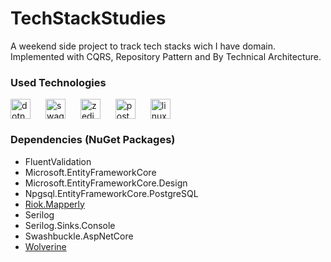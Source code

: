 # TechStackStudies
<span>A weekend side project to track tech stacks wich I have domain.</span><br/>
<span>Implemented with CQRS, Repository Pattern and By Technical Architecture.</span><br/>

<h3>Used Technologies</h3>
<div style="display: flex; gap: 10px;">
    <img height="32" width="32" src="https://cdn.simpleicons.org/dotnet" alt="dotnet" />&nbsp;
    <img height="32" width="32" src="https://cdn.simpleicons.org/swagger" alt="swagger" />&nbsp;
    <img height="32" width="32" src="https://cdn.simpleicons.org/zedindustries" alt="zedindustries" />&nbsp;
    <img height="32" width="32" src="https://cdn.simpleicons.org/postgresql" alt="postgresql" />&nbsp;
    <img height="32" width="32" src="https://cdn.simpleicons.org/linux" alt="linux" />&nbsp;
</div>

### Dependencies (NuGet Packages)
<ul>
    <li>FluentValidation</li>
    <li>Microsoft.EntityFrameworkCore</li>
    <li>Microsoft.EntityFrameworkCore.Design</li>
    <li>Npgsql.EntityFrameworkCore.PostgreSQL</li>
    <li><a href="https://github.com/riok/mapperly">Riok.Mapperly</a></li>
    <li>Serilog</li>
    <li>Serilog.Sinks.Console</li>
    <li>Swashbuckle.AspNetCore</li>
    <li><a href="https://github.com/JasperFx/wolverine">Wolverine</a></li>
</ul>
